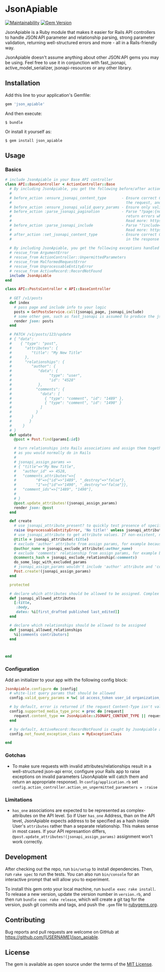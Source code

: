 # JsonApiable
[![Maintainability](https://api.codeclimate.com/v1/badges/add92f51e18446e44b29/maintainability)](https://codeclimate.com/github/mikemarsian/json_apiable/maintainability)
[![Gem Version](https://badge.fury.io/rb/json_apiable.svg)](https://badge.fury.io/rb/json_apiable)

JsonApiable is a Ruby module that makes it easier for Rails API controllers to handle JSON:API parameter and relationship parsing,
strong parameter validation, returning well-structured errors and more - all in a Rails-friendly way.

JsonApiable doesn't assume anything about other JSON:API gems you may be using. 
Feel free to use it in conjunction with fast_jsonapi, active_model_serializer, jsonapi-resources or any other library.

## Installation

Add this line to your application's Gemfile:

```ruby
gem 'json_apiable'
```

And then execute:

    $ bundle

Or install it yourself as:

    $ gem install json_apiable

## Usage
### Basics
```ruby
# include JsonApiable in your Base API controller
class API::BaseController < ActionController::Base
  # By including JsonApiable, you get the following before/after actions in your controllers:
  # 
  # before_action :ensure_jsonapi_content_type       - Ensure correct Content-Type (application/vnd.api+json) is set in 
  #                                                    the request, and return error othewrise 
  # before_action :ensure_jsonapi_valid_query_params - Ensure only valid query parameters are used
  # before_action :parse_jsonapi_pagination          - Parse "?page:{number:1, size:25}" query hash, set defaults and 
  #                                                    return errors when invalid values received
  #                                                    Read more: https://jsonapi.org/format/#fetching-pagination 
  # before_action :parse_jsonapi_include             - Parse "?include=posts.author" include directives . 
  #                                                    Read more: https://jsonapi.org/format/#fetching-includes
  # after_action :set_jsonapi_content_type           - Ensure correct Content-Type (application/vnd.api+json) is set 
  #                                                    in the response
  
  # By including JsonApiable, you get the following exceptions handled automatically:
  # rescue_from ArgumentError
  # rescue_from ActionController::UnpermittedParameters
  # rescue_from MalformedRequestError
  # rescue_from UnprocessableEntityError
  # rescue_from ActiveRecord::RecordNotFound
  include JsonApiable
end

class API::PostsController < API::BaseController
  
  # GET /v1/posts
  def index
    # pass page and include info to your logic
    posts = GetPostsService.call(jsonapi_page, jsonapi_include)
    # some other gem, such as fast_jsonapi is assumed to produce the json:api output
    render json: posts
  end

  # PATCH /v1/posts/123/update
  # { "data":
  #    { "type": "post",
  #      "attributes": {
  #         "title": "My New Title"
  #      },
  #      "relationships": {
  #         "author": {
  #            "data": {
  #                 "type": "user",
  #                 "id": "4528"
  #            },
  #           "comments": {
  #             "data": [
  #               { "type": "comment", "id": "1489" },
  #               { "type": "comment", "id": "1490" } 
  #             ] 
  #           } 
  #         }
  #        } 
  #     } 
  # }
  def update
    @post = Post.find(params[:id])

    # turn relationships into Rails associations and assign them together with attributes 
    # as you would normally do in Rails
    # 
    # jsonapi_assign_params =>
    # { "title"=>"My New Title",
    #   "author_id" => 4528, 
    #   "comments_attributes"=>{
    #         "0"=>{"id"=>"1489", "_destroy"=>"false"}, 
    #         "1"=>{"id"=>"1490", "_destroy"=>"false"}},
    #   "comment_ids"=>["1489", "1490"],
    # 
    # } 
    @post.update_attributes!(jsonapi_assign_params)
    render json: @post
  end

  def create
    # use jsonapi_attribute_present? to quickly test presence of specific attributes
    raise UnprocessableEntityError, 'No title!' unless jsonapi_attribute_present?(:title)
    # use jsonapi_attribute to get attribute values. If non-existent, nil would be returned
    @title = jsonapi_attribute(:title)
    # exclude 'author' attribute from assign params, for example because it's a separate table on the DB level)
    @author_name = jsonapi_exclude_attribute(:author_name)
    # exclude 'comments' relationship from assign params, for example because we want to filter which ones are added to post
    @comments_hash = jsonapi_exclude_relationship(:comments)
    do_some_logc_with_excluded_params
    # jsonapi_assign_params wouldn't include 'author' attribute and 'comments' relationship
    Post.create!(jsonapi_assign_params)
  end

  protected

  # declare which attributes should be allowed to be assigned. Complex attributes are allowed
  def jsonapi_allowed_attributes
    [:title,
     :body,
     dates: %i[first_drafted published last_edited]]
  end

  # declare which relationships should be allowed to be assigned
  def jsonapi_allowed_relationships
    %i[comments contributors]
  end



end
````
### Configuration
Add an initializer to your app with the following config block:
```ruby
JsonApiable.configure do |config|
  # white-list query params that should be allowed
  config.valid_query_params = %w[ id access_token user_id organization_id ]

  # by default, error is returned if the request Content-Type isn't valid JSON-API. Override the behaviour by using this block:
  config.supported_media_type_proc = proc do |request|
    request.content_type == JsonApiable::JSONAPI_CONTENT_TYPE || request.headers['My-Special-Header'].present?
  end

  # by default, ActiveRecord::RecordNotFound is caught by JsonApiable and turned into an error response. If your backend raises a different class of exception, set it here
  config.not_found_exception_class = MyExceptionClass

end
```

### Gotchas
- To make sure requests with invalid attributes/relationships result in a well-structured json-api error, configure your Rails app to raise
exceptions on invalid parameters (JsonApiable will catch them and return an appropriate response). In `config/application.rb` set `config.action_controller.action_on_unpermitted_parameters = :raise`

### Limitations
- `has_one` associations are expected to be represented as complex-attributes on the API level. So if User `has_one` Address,
than on the API level, JsonApiable expects address to be specified as a hash inside User's `attributes` rather than a separate relationship.
This makes sense in most cases. If your API represantion differs, `@post.update_attributes!(jsonapi_assign_params)` assignment won't work correctly.

## Development

After checking out the repo, run `bin/setup` to install dependencies. Then, run `rake spec` to run the tests. You can also run `bin/console` for an interactive prompt that will allow you to experiment.

To install this gem onto your local machine, run `bundle exec rake install`. To release a new version, update the version number in `version.rb`, and then run `bundle exec rake release`, which will create a git tag for the version, push git commits and tags, and push the `.gem` file to [rubygems.org](https://rubygems.org).

## Contributing

Bug reports and pull requests are welcome on GitHub at https://github.com/[USERNAME]/json_apiable.

## License

The gem is available as open source under the terms of the [MIT License](https://opensource.org/licenses/MIT).
